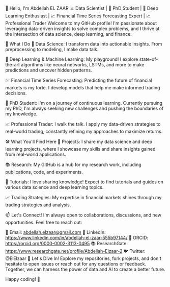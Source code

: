 👋 Hello, I'm Abdellah EL ZAAR
📊 Data Scientist | 💼 PhD Student | 🧠 Deep Learning Enthusiast | 📈 Financial Time Series Forecasting Expert | 📈 Professional Trader
Welcome to my GitHub profile! I'm passionate about leveraging data-driven insights to solve complex problems, and I thrive at the intersection of data science, deep learning, and finance.

🌟 What I Do
🧪 Data Science: I transform data into actionable insights. From preprocessing to modeling, I make data talk.

🤖 Deep Learning & Machine Learning: My playground! I explore state-of-the-art algorithms like neural networks, LSTMs, and more to make predictions and uncover hidden patterns.

💹 Financial Time Series Forecasting: Predicting the future of financial markets is my forte. I develop models that help me make informed trading decisions.

💼 PhD Student: I'm on a journey of continuous learning. Currently pursuing my PhD, I'm always seeking new challenges and pushing the boundaries of my knowledge.

📈 Professional Trader: I walk the talk. I apply my data-driven strategies to real-world trading, constantly refining my approaches to maximize returns.

🛠️ What You'll Find Here
🧪 Projects: I share my data science and deep learning projects, where I showcase my skills and share insights gained from real-world applications.

📚 Research: My GitHub is a hub for my research work, including publications, code, and experiments.

📝 Tutorials: I love sharing knowledge! Expect to find tutorials and guides on various data science and deep learning topics.

📈 Trading Strategies: My expertise in financial markets shines through my trading strategies and analysis.

📫 Let's Connect!
I'm always open to collaborations, discussions, and new opportunities. Feel free to reach out:

📧 Email: abdellah.elzaar@gmail.com
💼 LinkedIn: https://www.linkedin.com/in/abdellah-el-zaar-555b97144/
📃 ORCID: https://orcid.org/0000-0002-3113-0495
📚 ResearchGate: https://www.researchgate.net/profile/Abdellah-Elzaar-2
🐦 Twitter: @ElElzaar
🚀 Let's Dive In!
Explore my repositories, fork projects, and don't hesitate to open issues or reach out for any questions or feedback. Together, we can harness the power of data and AI to create a better future.

Happy coding! 🚀
